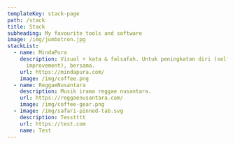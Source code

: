 ```yaml
---
templateKey: stack-page
path: /stack
title: Stack
subheading: My favourite tools and software
image: /img/jumbotron.jpg
stackList:
  - name: MindaPura
    description: Visual + kata & falsafah. Untuk peningkatan diri (self
      improvement), bersama.
    url: https://mindapura.com/
    image: /img/coffee.png
  - name: ReggaeNusantara
    description: Musik irama reggae nusantara.
    url: https://reggaenusantara.com/
    image: /img/coffee-gear.png
  - image: /img/safari-pinned-tab.svg
    description: Tesstttt
    url: https://test.com
    name: Test
---
```

